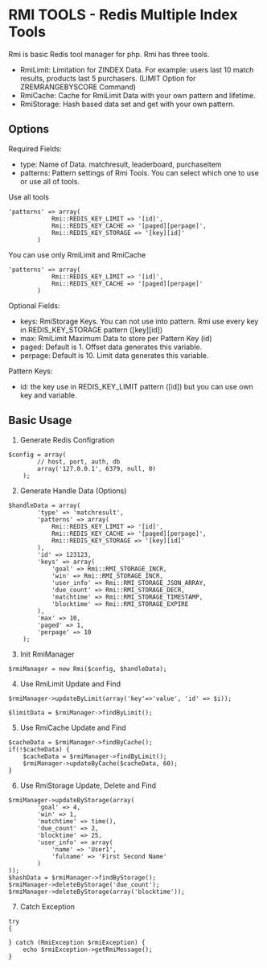 # RMI TOOLS - Redis Multiple Index Tools
Rmi is basic Redis tool manager for php. Rmi has three tools.

- RmiLimit: Limitation for ZINDEX Data. For example: users last 10 match results, products last 5 purchasers. (LIMIT Option for ZREMRANGEBYSCORE Command)
- RmiCache: Cache for RmiLimit Data with your own pattern and lifetime.
- RmiStorage: Hash based data set and get with your own pattern.

## Options
Required Fields:
* type: Name of Data. matchresult, leaderboard, purchaseitem
* patterns: Pattern settings of Rmi Tools. You can select which one to use or use all of tools.

Use all tools
```
'patterns' => array(
			Rmi::REDIS_KEY_LIMIT => '[id]',
			Rmi::REDIS_KEY_CACHE => '[paged][perpage]',
			Rmi::REDIS_KEY_STORAGE => '[key][id]'
		)
```

You can use only RmiLimit and RmiCache
```
'patterns' => array(
			Rmi::REDIS_KEY_LIMIT => '[id]',
			Rmi::REDIS_KEY_CACHE => '[paged][perpage]'
		)
```

Optional Fields:
* keys: RmiStorage Keys. You can not use into pattern. Rmi use every key in REDIS_KEY_STORAGE pattern ([key][id])
* max: RmiLimit Maximum Data to store per Pattern Key (id)
* paged: Default is 1. Offset data generates this variable.
* perpage: Default is 10. Limit data generates this variable.

Pattern Keys:
* id: the key use in REDIS_KEY_LIMIT pattern ([id]) but you can use own key and variable.

## Basic Usage

1. Generate Redis Configration
```
$config = array(
		// host, port, auth, db
		array('127.0.0.1', 6379, null, 0)
	);
```

2. Generate Handle Data (Options)
```
$handleData = array(
		'type' => 'matchresult',
		'patterns' => array(
			Rmi::REDIS_KEY_LIMIT => '[id]',
			Rmi::REDIS_KEY_CACHE => '[paged][perpage]',
			Rmi::REDIS_KEY_STORAGE => '[key][id]'
		),
		'id' => 123123,
		'keys' => array(
			'goal' => Rmi::RMI_STORAGE_INCR,
			'win' => Rmi::RMI_STORAGE_INCR,
			'user_info' => Rmi::RMI_STORAGE_JSON_ARRAY,
			'due_count' => Rmi::RMI_STORAGE_DECR,
			'matchtime' => Rmi::RMI_STORAGE_TIMESTAMP,
			'blocktime' => Rmi::RMI_STORAGE_EXPIRE
		),
		'max' => 10,
		'paged' => 1,
		'perpage' => 10
	);
```

3. Init RmiManager
```
$rmiManager = new Rmi($config, $handleData);
```

4. Use RmiLimit Update and Find
```
$rmiManager->updateByLimit(array('key'=>'value', 'id' => $i));

$limitData = $rmiManager->findByLimit();
```

5. Use RmiCache Update and Find
```
$cacheData = $rmiManager->findByCache();
if(!$cacheData) {
	$cacheData = $rmiManager->findByLimit();
	$rmiManager->updateByCache($cacheData, 60);
}
```

6. Use RmiStorage Update, Delete and Find
```
$rmiManager->updateByStorage(array(
		'goal' => 4,
		'win' => 1,
		'matchtime' => time(),
		'due_count' => 2,
		'blocktime' => 25,
		'user_info' => array(
			'name' => 'User1',
			'fulname' => 'First Second Name'
		)
));
$hashData = $rmiManager->findByStorage();
$rmiManager->deleteByStorage('due_count');
$rmiManager->deleteByStorage(array('blocktime'));
```

7. Catch Exception
```
try
{

} catch (RmiException $rmiException) {
	echo $rmiException->getRmiMessage();
}
```

